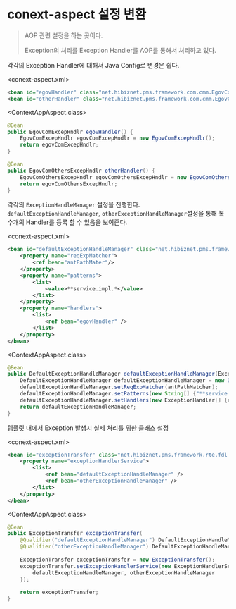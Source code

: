 # conext-aspect 설정 변환

> AOP 관련 설정을 하는 곳이다.
>
> Exception의 처리를 Exception Handler를 AOP를 통해서 처리하고 있다. 



각각의 Exception Handler에 대해서 Java Config로 변경은 쉽다.

<conext-aspect.xml>

```xml
<bean id="egovHandler" class="net.hibiznet.pms.framework.com.cmm.EgovComExcepHndlr" />
<bean id="otherHandler" class="net.hibiznet.pms.framework.com.cmm.EgovComOthersExcepHndlr" /> 
```

<ContextAppAspect.class>

```java
@Bean
public EgovComExcepHndlr egovHandler() {
	EgovComExcepHndlr egovComExcepHndlr = new EgovComExcepHndlr();
	return egovComExcepHndlr;
}

@Bean
public EgovComOthersExcepHndlr otherHandler() {
	EgovComOthersExcepHndlr egovComOthersExcepHndlr = new EgovComOthersExcepHndlr();
	return egovComOthersExcepHndlr;
}
```



각각의 `ExceptionHandleManager` 설정을 진행한다. `defaultExceptionHandleManager`, `otherExceptionHandleManager`설정을 통해 복수개의 Handler를 등록 할 수 있음을 보여준다.

<conext-aspect.xml>

```xml
<bean id="defaultExceptionHandleManager" class="net.hibiznet.pms.framework.rte.fdl.cmmn.exception.manager.DefaultExceptionHandleManager">
    <property name="reqExpMatcher">
    	<ref bean="antPathMater"/>
    </property>
    <property name="patterns">
        <list>
        	<value>**service.impl.*</value>
        </list>
    </property>
    <property name="handlers">
        <list>
        	<ref bean="egovHandler" />
        </list>
    </property>
</bean>
```

<ContextAppAspect.class>

```java
@Bean
public DefaultExceptionHandleManager defaultExceptionHandleManager(ExceptionHandler egovHandler) {
    DefaultExceptionHandleManager defaultExceptionHandleManager = new DefaultExceptionHandleManager();
    defaultExceptionHandleManager.setReqExpMatcher(antPathMatcher);
    defaultExceptionHandleManager.setPatterns(new String[] {"**service.impl.*"});
    defaultExceptionHandleManager.setHandlers(new ExceptionHandler[] {egovHandler});
    return defaultExceptionHandleManager;
}
```



템플릿 내에서 Exception 발생시 실제 처리를 위한 클래스 설정

<conext-aspect.xml>

```xml
<bean id="exceptionTransfer" class="net.hibiznet.pms.framework.rte.fdl.cmmn.aspect.ExceptionTransfer">
    <property name="exceptionHandlerService">
        <list>
            <ref bean="defaultExceptionHandleManager" />
            <ref bean="otherExceptionHandleManager" />
        </list>
    </property>
</bean>
```



<ContextAppAspect.class>

```java
@Bean
public ExceptionTransfer exceptionTransfer(
    @Qualifier("defaultExceptionHandleManager") DefaultExceptionHandleManager defaultExceptionHandleManager,
    @Qualifier("otherExceptionHandleManager") DefaultExceptionHandleManager otherExceptionHandleManager) {
    
    ExceptionTransfer exceptionTransfer = new ExceptionTransfer();
    exceptionTransfer.setExceptionHandlerService(new ExceptionHandlerService[] {
    	defaultExceptionHandleManager, otherExceptionHandleManager
    });
    
    return exceptionTransfer;
}
```







